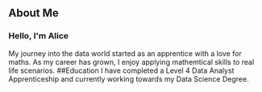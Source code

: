 ## **About Me**
### Hello, I'm Alice
My journey into the data world started as an apprentice with a love for maths. As my career has grown, I enjoy applying mathemtical skills to real life scenarios.
##Education
I have completed a Level 4 Data Analyst Apprenticeship and currently working towards my Data Science Degree. 
##

<!--
**a-hopkins18/a-hopkins18** is a ✨ _special_ ✨ repository because its `README.md` (this file) appears on your GitHub profile.

Here are some ideas to get you started:

- 🔭 I’m currently working on ...
- 🌱 I’m currently learning ...
- 👯 I’m looking to collaborate on ...
- 🤔 I’m looking for help with ...
- 💬 Ask me about ...
- 📫 How to reach me: ...
- 😄 Pronouns: ...
- ⚡ Fun fact: ...
-->
